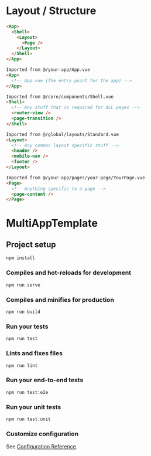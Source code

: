 # Layout / Structure

```html
<App>
  <Shell>
    <Layout>
      <Page />
    </Layout>
  </Shell>
</App>
```

```html
Imported from @/your-app/App.vue
<App>
  <!-- App.vue (The entry point for the app) -->
</App>
```

```html
Imported from @/core/components/Shell.vue
<Shell>
  <!-- Any stuff that is required for ALL pages -->
  <router-view />
  <page-transition />
</Shell>
```

```html
Imported from @/global/layouts/Standard.vue
<Layout>
  <!-- Any common layout specific stuff -->
  <header />
  <mobile-nav />
  <footer />
</Layout>
```

```html
Imported from @/your-app/pages/your-page/YourPage.vue
<Page>
  <!-- Anything specific to a page -->
  <page-content />
</Page>
```




# MultiAppTemplate

## Project setup
```
npm install
```

### Compiles and hot-reloads for development
```
npm run serve
```

### Compiles and minifies for production
```
npm run build
```

### Run your tests
```
npm run test
```

### Lints and fixes files
```
npm run lint
```

### Run your end-to-end tests
```
npm run test:e2e
```

### Run your unit tests
```
npm run test:unit
```

### Customize configuration
See [Configuration Reference](https://cli.vuejs.org/config/).
